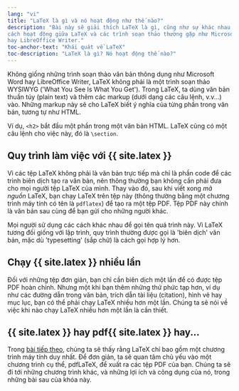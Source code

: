```yaml
---
lang: "vi"
title: "LaTeX là gì và nó hoạt động như thế nào?"
description: "Bài này sẽ giải thích LaTeX là gì, cũng như sự khác nhau trong
cách hoạt động giữa LaTeX và các trình soạn thảo thường gặp như Microsoft Word
hay LibreOffice Writer."
toc-anchor-text: "Khái quát về LaTeX"
toc-description: "LaTeX là gì? Nó hoạt động thế nào?"
---
```


Không giống những trình soạn thảo văn bản thông dụng như Microsoft Word hay
LibreOffice Writer, LaTeX không phải là một trình soạn thảo WYSIWYG ('What You See Is
What You Get'). Trong LaTeX, ta dùng văn bản thuần túy (plain text) và thêm các
markup (dưới dạng các câu lệnh, v.v...) vào. Những markup này sẽ cho LaTeX biết
ý nghĩa của từng phần trong văn bản, tương tự như HTML.

Ví dụ, `<h2>` bắt đầu một phần trong một văn bản HTML. LaTeX cũng có một câu
lệnh cho việc này, đó là `\section`.

## Quy trình làm việc với {{ site.latex }}

Vì các tệp LaTeX không phải là văn bản trực tiếp mà chỉ là phần code để các
trình biên dịch tạo ra văn bản, nên thông thường bạn không cần phải đưa cho
mọi người tệp LaTeX của mình. Thay vào đó, sau khi viết xong _mã nguồn_ LaTeX,
bạn chạy LaTeX trên tệp này (thông thường bằng một chương trình máy tính có tên
là `pdflatex`) để tạo ra một tệp PDF. Tệp PDF này chính là văn bản sau cùng để
bạn gửi cho những người khác.

Mọi người sử dụng các cách khác nhau để gọi tên quá trình này. Vì LaTeX tương
đối giống với lập trình, quy trình thường được gọi là 'biên dịch' văn bản, mặc
dù 'typesetting' (sắp chữ) là cách gọi hợp lý hơn.

## Chạy {{ site.latex }} nhiều lần

Đối với những tệp đơn giản, bạn chỉ cần biên dịch một lần để có được tệp PDF
hoàn chỉnh. Nhưng một khi bạn thêm những thứ phức tạp hơn, ví dụ như các đường
dẫn trong văn bản, trích dẫn tài liệu (citation), hình vẽ hay mục lục, bạn có
thể phải chạy LaTeX nhiều hơn một lần. Chúng ta sẽ nói về việc khi nào chạy
LaTeX nhiều hơn một lần là cần thiết.

## {{ site.latex }} hay pdf{{ site.latex }} hay...

Trong [bài tiếp theo](lesson-02), chúng ta sẽ thấy rằng LaTeX chỉ bao gồm một
chương trình máy tính duy nhất. Để đơn giản, ta sẽ quan tâm chủ yếu vào một
chương trình cụ thể, pdfLaTeX, để xuất ra các tệp PDF của bạn. Chúng ta sẽ đi
tới những chương trình khác, và những lợi ích và công dụng của nó, trong những
bài sau của khóa này.

